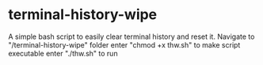 # terminal-history-wipe
A simple bash script to easily clear terminal history and reset it.
Navigate to "/terminal-history-wipe" folder
enter "chmod +x thw.sh" to make script executable
enter "./thw.sh" to run
